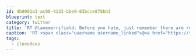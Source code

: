 ```yaml
---
id: 4b0091a3-ac00-4133-bbe9-03bcce878bb3
blueprint: text
category: twitter
title: 'RT @lanemerrifield: Before you hate, just remember there are real people behind everything that is produced online.  #ilovedevs http://t.co…'
caption: 'RT <span class="username username_linked">@<a href="https://twitter.com/lanemerrifield" title="Lane Merrifield">lanemerrifield</a></span>: Before you hate, just remember there are real people behind everything that is produced online.  <span class="hashtag hashtag_local">#<a href="http://tweettemp.darylchymko.ca/?tag=ilovedevs">ilovedevs</a> http://t.co…'
tags:
  - ilovedevs
---
```

